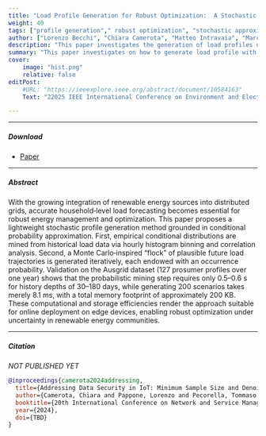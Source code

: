 ```yaml
---
title: "Load Profile Generation for Robust Optimization:  A Stochastic Approach Based on Conditional Probability Approximation" 
weight: 40
tags: ["profile generation"," robust optimization", "stochastic approximation"]
author: ["Lorenzo Becchi", "Chiara Camerota", "Matteo Intravaia", "Marco Bindi", "Antonio Luchetta" , "Tommaso Pecorella"]
description: "This paper investigates the generation of load profiles using a stochastic approach, focusing on creating robust estimations that rely solely on CPU resources. The methodology outlined emphasizes computational efficiency and is designed for practical implementation in resource-constrained environments. This work will be presented at the 2025 IEEE International Conference on Environment and Electrical Engineering and the 2025 IEEE Industrial and Commercial Power Systems Europe (EEEIC / I&CPS Europe), highlighting its relevance in the context of renewable energy management and optimization." 
summary: "This paper investigates on how to generate load profile with stochastic approach." 
cover:
    image: "hist.png"
    relative: false
editPost:
    #URL: "https://ieeexplore.ieee.org/abstract/document/10584163"
    Text: "22025 IEEE International Conference on Environment and Electrical Engineering and 2025 IEEE Industrial and Commercial Power Systems Europe (EEEIC / I&CPS Europe)"

---
```


---

##### Download

+ [Paper](Load.pdf)

---

##### Abstract


With the growing integration of renewable energy sources into distributed grids, accurate household‐level load forecasting becomes essential for robust energy management and optimization. This paper proposes a lightweight stochastic profile generation method grounded in conditional probability approximation. First, empirical conditional distributions are mined from historical load data via hourly histogram binning and correlation analysis. Second, a Monte Carlo‐inspired “flock” of plausible future load trajectories is generated iteratively, each endowed with an occurrence probability. Validation on the Ausgrid dataset (127 prosumer profiles over one year) shows that the probabilistic mining step requires only 0.5–0.6 s for history depths of 30–180 days, while generating 200 scenarios takes merely 8.1 ms, with a total memory footprint of approximately 200 KB. These computational and storage efficiencies render the approach suitable for online deployment on edge devices, enabling robust optimization under uncertainty in renewable energy communities.

---


##### Citation

*NOT PUBLISHED YET*

```BibTeX
@inproceedings{camerota2024addressing,
  title={Addressing Data Security in IoT: Minimum Sample Size and Denoising Diffusion Models for Improved Malware Detection},
  author={Camerota, Chiara and Pappone, Lorenzo and Pecorella, Tommaso and Esposito, Flavio},
  booktitle={20th International Conference on Network and Service Management},
  year={2024},
  doi={TBD}
}
```


